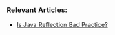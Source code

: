 ### Relevant Articles:
- [Is Java Reflection Bad Practice?](https://www.baeldung.com/java-reflection-benefits-drawbacks)
